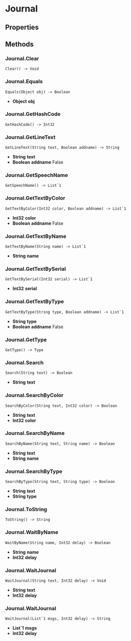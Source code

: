 # Journal    

## Properties  
 
## Methods  
### Journal.Clear
```
Clear() -> Void
```
### Journal.Equals
```
Equals(Object obj) -> Boolean
```
- __Object__ **obj**
### Journal.GetHashCode
```
GetHashCode() -> Int32
```
### Journal.GetLineText
```
GetLineText(String text, Boolean addname) -> String
```
- __String__ **text** 
- __Boolean__ **addname** False
### Journal.GetSpeechName
```
GetSpeechName() -> List`1
```
### Journal.GetTextByColor
```
GetTextByColor(Int32 color, Boolean addname) -> List`1
```
- __Int32__ **color** 
- __Boolean__ **addname** False
### Journal.GetTextByName
```
GetTextByName(String name) -> List`1
```
- __String__ **name**
### Journal.GetTextBySerial
```
GetTextBySerial(Int32 serial) -> List`1
```
- __Int32__ **serial**
### Journal.GetTextByType
```
GetTextByType(String type, Boolean addname) -> List`1
```
- __String__ **type** 
- __Boolean__ **addname** False
### Journal.GetType
```
GetType() -> Type
```
### Journal.Search
```
Search(String text) -> Boolean
```
- __String__ **text**
### Journal.SearchByColor
```
SearchByColor(String text, Int32 color) -> Boolean
```
- __String__ **text** 
- __Int32__ **color**
### Journal.SearchByName
```
SearchByName(String text, String name) -> Boolean
```
- __String__ **text** 
- __String__ **name**
### Journal.SearchByType
```
SearchByType(String text, String type) -> Boolean
```
- __String__ **text** 
- __String__ **type**
### Journal.ToString
```
ToString() -> String
```
### Journal.WaitByName
```
WaitByName(String name, Int32 delay) -> Boolean
```
- __String__ **name** 
- __Int32__ **delay**
### Journal.WaitJournal
```
WaitJournal(String text, Int32 delay) -> Void
```
- __String__ **text** 
- __Int32__ **delay**
### Journal.WaitJournal
```
WaitJournal(List`1 msgs, Int32 delay) -> String
```
- __List`1__ **msgs** 
- __Int32__ **delay**